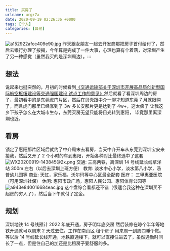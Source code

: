 ```yaml
---
title: 买房了
urlname: urgr7a
date: 2020-09-19 02:26:36 +0000
tags: [个人]
categories: [其他]
---
```


![a152922afcc409e90.jpg](https:/jianjun-1251280787.file.myqcloud.com/post/1600483190888-dd4c8cfe-01dd-4adc-ba8e-1191beb91b2d.jpeg)
昨天跟女朋友一起去开发商那把房子首付给付了，然后去银行办理了按揭，今年算是完成了一件大事，心理也算有个着落，对深圳产生了另一种感觉（虽然我买的是深圳周边）。:::

## 想法

说起来也挺突然的，月初的时候看到[《交通运输部关于深圳市开展高品质创新型国际航空枢纽建设等交通强国建设 试点工作的意见》](http://www.gov.cn/zhengce/zhengceku/2020-09/02/content_5539536.htm)然后就看了看深圳周边的房子，最初看中的是东莞虎门片区，然后在贝壳跟中介一聊才知道东莞 7 月就限购了，而且虎门那里已经涨到了 3w 多长安那片更是达到了 4w+，这太疯了 让我这乡下孩子怎么在大城市生存，东莞买房无望只能将目光转到惠阳， 毕竟那里离深圳也近。

## 看房

锁定了惠阳那片区域后就约了中介周末去看房，当天中介开车从东莞到深圳宝安来接我，然后又开了 2 个小时的车到惠阳，开始各种对比最终选中了这套
![WX20200919-143845@2x.png](https:/jianjun-1251280787.file.myqcloud.com/post/1600497580482-8d6de1fc-7b8e-42ab-ae63-5b757957de98.png)
交通: 三高两铁，离深圳 14 号线延长线草洋站 300m 左右（以后去深圳上班方便）
教育: 淡水中心小学，淡水第八小学，汤普幼儿园等
商业: 天虹，家乐福，沃尔玛等中心区最全配套
医疗： 三甲惠亚医院（可用深圳社保）
休闲: 惠阳市政广场，惠阳人民公园、惠阳体育公园等
![a943e840016684eac.jpg](https:/jianjun-1251280787.file.myqcloud.com/post/1600497992000-5c6929c8-ba41-45c3-895e-32e7a19c9943.jpeg)
这个盘综合看都还不错（很适合我这种在深圳买不起房的穷人了），然后当下午就付了定金。

## 规划

深圳地铁 14 号线预计 2022 年底开通，房子明年底交房 然后装修在晾个半年等地铁开通就可以周末 2 天过去住，工作在南山区 租个房子 用来周一到周四睡个觉。等以后 14 号线延长线开通，地铁直通楼下，就可以直接住进去了，虽然通勤时间长了一点，但是住自己的加还是比租房子要舒服的多。
